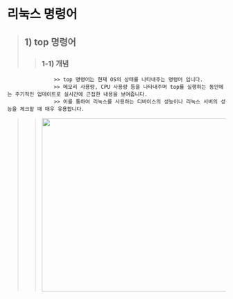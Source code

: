 # 리눅스 명령어


  > ## 1) top 명령어
  >> ### 1-1) 개념
  
                   >> top 명령어는 현재 OS의 상태를 나타내주는 명령어 입니다. 
                   >> 메모리 사용량, CPU 사용량 등을 나타내주며 top를 실행하는 동안에는 주기적인 업데이트로 실시간에 근접한 내용을 보여줍니다.
                   >> 이를 통하여 리눅스를 사용하는 디바이스의 성능이나 리눅스 서버의 성능을 체크할 때 매우 유용합니다.


  >><img src="https://user-images.githubusercontent.com/80958395/172034056-07b2679c-f21f-4e9e-8619-38281783cf69.PNG"  width="800" height="400"/>
                                                                                                                                         
                                                                                                                                                                           
